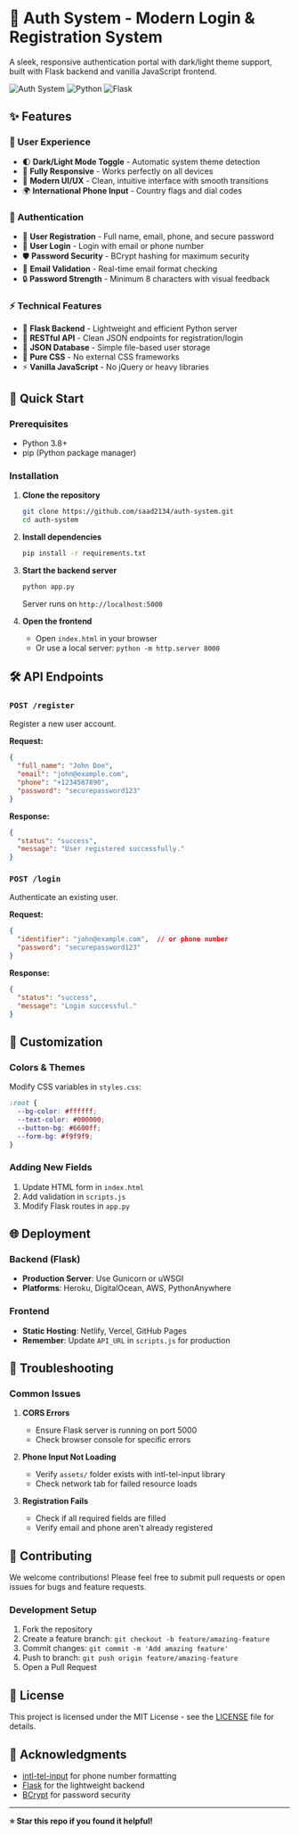# 🔐 Auth System - Modern Login & Registration System

A sleek, responsive authentication portal with dark/light theme support, built with Flask backend and vanilla JavaScript frontend.

![Auth System](https://img.shields.io/badge/Status-Ready%20to%20Deploy-green)
![Python](https://img.shields.io/badge/Python-3.8%2B-blue)
![Flask](https://img.shields.io/badge/Flask-2.0%2B-lightgrey)

## ✨ Features

### 🎨 User Experience
- 🌓 **Dark/Light Mode Toggle** - Automatic system theme detection
- 📱 **Fully Responsive** - Works perfectly on all devices
- 🎯 **Modern UI/UX** - Clean, intuitive interface with smooth transitions
- 🌍 **International Phone Input** - Country flags and dial codes

### 🔐 Authentication
- 👤 **User Registration** - Full name, email, phone, and secure password
- 🔑 **User Login** - Login with email or phone number
- 🛡️ **Password Security** - BCrypt hashing for maximum security
- 📧 **Email Validation** - Real-time email format checking
- 🔒 **Password Strength** - Minimum 8 characters with visual feedback

### ⚡ Technical Features
- 🚀 **Flask Backend** - Lightweight and efficient Python server
- 🔄 **RESTful API** - Clean JSON endpoints for registration/login
- 💾 **JSON Database** - Simple file-based user storage
- 🎨 **Pure CSS** - No external CSS frameworks
- ⚡ **Vanilla JavaScript** - No jQuery or heavy libraries

## 🚀 Quick Start

### Prerequisites
- Python 3.8+
- pip (Python package manager)

### Installation

1. **Clone the repository**
   ```bash
   git clone https://github.com/saad2134/auth-system.git
   cd auth-system
   ```

2. **Install dependencies**
   ```bash
   pip install -r requirements.txt
   ```

3. **Start the backend server**
   ```bash
   python app.py
   ```
   Server runs on `http://localhost:5000`

4. **Open the frontend**
   - Open `index.html` in your browser
   - Or use a local server: `python -m http.server 8000`

## 🛠️ API Endpoints

### `POST /register`
Register a new user account.

**Request:**
```json
{
  "full_name": "John Doe",
  "email": "john@example.com",
  "phone": "+1234567890",
  "password": "securepassword123"
}
```

**Response:**
```json
{
  "status": "success",
  "message": "User registered successfully."
}
```

### `POST /login`
Authenticate an existing user.

**Request:**
```json
{
  "identifier": "john@example.com",  // or phone number
  "password": "securepassword123"
}
```

**Response:**
```json
{
  "status": "success",
  "message": "Login successful."
}
```

## 🎨 Customization

### Colors & Themes
Modify CSS variables in `styles.css`:
```css
:root {
  --bg-color: #ffffff;
  --text-color: #000000;
  --button-bg: #6600ff;
  --form-bg: #f9f9f9;
}
```

### Adding New Fields
1. Update HTML form in `index.html`
2. Add validation in `scripts.js`
3. Modify Flask routes in `app.py`

## 🌐 Deployment

### Backend (Flask)
- **Production Server**: Use Gunicorn or uWSGI
- **Platforms**: Heroku, DigitalOcean, AWS, PythonAnywhere

### Frontend
- **Static Hosting**: Netlify, Vercel, GitHub Pages
- **Remember**: Update `API_URL` in `scripts.js` for production

## 🔧 Troubleshooting

### Common Issues

1. **CORS Errors**
   - Ensure Flask server is running on port 5000
   - Check browser console for specific errors

2. **Phone Input Not Loading**
   - Verify `assets/` folder exists with intl-tel-input library
   - Check network tab for failed resource loads

3. **Registration Fails**
   - Check if all required fields are filled
   - Verify email and phone aren't already registered

## 🤝 Contributing

We welcome contributions! Please feel free to submit pull requests or open issues for bugs and feature requests.

### Development Setup
1. Fork the repository
2. Create a feature branch: `git checkout -b feature/amazing-feature`
3. Commit changes: `git commit -m 'Add amazing feature'`
4. Push to branch: `git push origin feature/amazing-feature`
5. Open a Pull Request

## 📄 License

This project is licensed under the MIT License - see the [LICENSE](LICENSE) file for details.

## 🤝 Acknowledgments

- [intl-tel-input](https://github.com/jackocnr/intl-tel-input) for phone number formatting
- [Flask](https://flask.palletsprojects.com/) for the lightweight backend
- [BCrypt](https://github.com/pyca/bcrypt/) for password security

---

**⭐ Star this repo if you found it helpful!**

